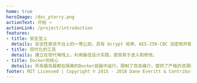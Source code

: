 ```yaml
---
home: true
heroImage: /doc_pterry.png
actionText: 开始 →
actionLink: /project/introduction
features:
- title: 安全至上
  details: 安全性是该平台上的一等公民，具有 bcrypt 哈希、AES-256-CBC 加密和开箱即用的 HTTPS 支持。
- title: 现代化的工具
  details: 建立在现代堆栈上，利用最佳设计实践，使其易于进入和修改。
- title: Docker的核心
  details: 所有服务器都在隔离的Docker容器中运行，限制了攻击媒介，提供了严格的资源限制，并提供了为每个特定游戏量身定做的环境。
footer: MIT Licensed | Copyright © 2015 - 2018 Dane Everitt & Contributors | which Sinicizated by Pterodactyl-China
---
```

